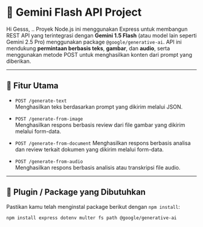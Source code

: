 # 🎯 Gemini Flash API Project

Hi Gesss, ..
Proyek Node.js ini menggunakan Express untuk membangun REST API yang terintegrasi dengan **Gemini 1.5 Flash** (atau model lain seperti Gemini 2.5 Pro) menggunakan package `@google/generative-ai`. API ini mendukung **permintaan berbasis teks**, **gambar**, dan **audio**, serta menggunakan metode POST untuk menghasilkan konten dari prompt yang diberikan.

---

## 🚀 Fitur Utama

- `POST /generate-text`  
  Menghasilkan teks berdasarkan prompt yang dikirim melalui JSON.

- `POST /generate-from-image`  
  Menghasilkan respons berbasis review dari file gambar yang dikirim melalui form-data.

- `POST /generate-from-document`
  Menghasilkan respons berbasis analisa dan review terkait dokumen yang dikirim melalui form-data.

- `POST /generate-from-audio`  
  Menghasilkan respons berbasis analisis atau transkripsi file audio.

---

## 🔧 Plugin / Package yang Dibutuhkan

Pastikan kamu telah menginstal package berikut dengan `npm install`:

```bash
npm install express dotenv multer fs path @google/generative-ai
